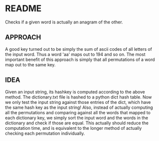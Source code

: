 # README

Checks if a given word is actually an anagram of the other.

## APPROACH

A good key turned out to be simply the sum of ascii codes of all letters of
the input word. Thus a word 'aa' maps out to 194 and so on. The most important
benefit of this approach is simply that all permutations of a word map out to
the same key.

## IDEA

Given an input string, its hashkey is computed according to the above method.
The dictionary.txt file is hashed to a python dict hash table. Now we only
test the input string against those entries of the dict, which have the same
hash key as the input string!
Also, instead of actually computing all the permutations and comparing against
all the words that mapped to each dictionary key, we simply sort the input word
and the words in the dictionary and check if those are equal. This actually
should reduce the computation time, and is equivalent to the longer method of
actually checking each permutation individually.
